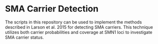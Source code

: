 # SMA Carrier Detection

The scripts in this repository can be used to implement the methods described in Larson et al. 2015 for detecting SMA carriers. This technique utilizes both carrier probabilities and coverage at SMN1 loci to investigate SMA carrier status.

